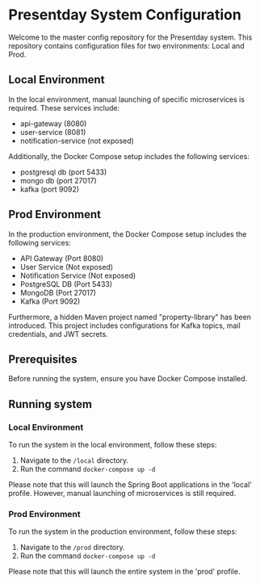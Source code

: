 # Presentday System Configuration

Welcome to the master config repository for the Presentday system. This repository contains configuration files for two environments: Local and Prod.

## Local Environment

In the local environment, manual launching of specific microservices is required. These services include:

  - api-gateway (8080)
  - user-service (8081)
  - notification-service (not exposed)

Additionally, the Docker Compose setup includes the following services:

  - postgresql db (port 5433)
  - mongo db (port 27017)
  - kafka (port 9092)

## Prod Environment

In the production environment, the Docker Compose setup includes the following services:

- API Gateway (Port 8080)
- User Service (Not exposed)
- Notification Service (Not exposed)
- PostgreSQL DB (Port 5433)
- MongoDB (Port 27017)
- Kafka (Port 9092)

Furthermore, a hidden Maven project named "property-library" has been introduced. This project includes configurations for Kafka topics, mail credentials, and JWT secrets.

## Prerequisites

Before running the system, ensure you have Docker Compose installed.

## Running system

### Local Environment
To run the system in the local environment, follow these steps:
1. Navigate to the `/local` directory.
2. Run the command `docker-compose up -d`

Please note that this will launch the Spring Boot applications in the 'local' profile. However, manual launching of microservices is still required.

### Prod Environment
To run the system in the production environment, follow these steps:

1. Navigate to the `/prod` directory.
2. Run the command `docker-compose up -d`

Please note that this will launch the entire system in the 'prod' profile.
